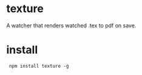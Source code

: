 # texture

A watcher that renders watched .tex to pdf on save.

# install 

<code> npm install texture -g</code>
